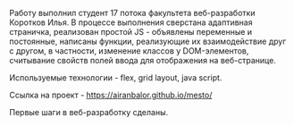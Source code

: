 Работу выполнил студент 17 потока факультета веб-разработки Коротков Илья.
В процессе выполнения сверстана адаптивная страничка, реализован простой JS - объявлены переменные и постоянные, написаны функции, реализующие их взаимодействие друг с другом, в частности, изменение классов у DOM-элементов, считывание свойств полей
ввода для отображения на веб-странице.

Используемые технологии - flex, grid layout, java script.

Ссылка на проект - https://airanbalor.github.io/mesto/

Первые шаги в веб-разработку сделаны.
